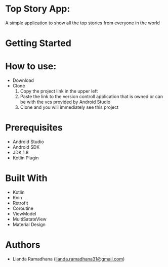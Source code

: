 # Top Story App:

A simple application to show all the top stories from everyone in the world

# Getting Started

# How to use:
- Download
- Clone
  1. Copy the project link in the upper left
  2. Paste the link to the version controll application that is owned or can be with the vcs provided by Android Studio
  3. Clone and you will immediately see this project

# Prerequisites
- Android Studio
- Android SDK
- JDK 1.8
- Kotlin Plugin

# Built With

- Kotlin
- Koin
- Retrofit
- Coroutine
- ViewModel
- MultiSatateView
- Material Design

# Authors
- Lianda Ramadhana (lianda.ramadhana31@gmail.com)


